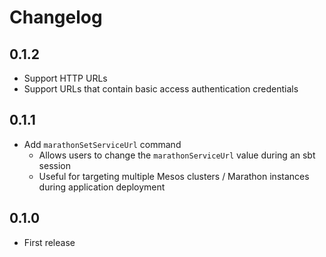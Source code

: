 # Changelog

## 0.1.2
- Support HTTP URLs
- Support URLs that contain basic access authentication credentials

## 0.1.1
- Add `marathonSetServiceUrl` command
  - Allows users to change the `marathonServiceUrl` value during an sbt session
  - Useful for targeting multiple Mesos clusters / Marathon instances during application deployment

## 0.1.0
- First release
